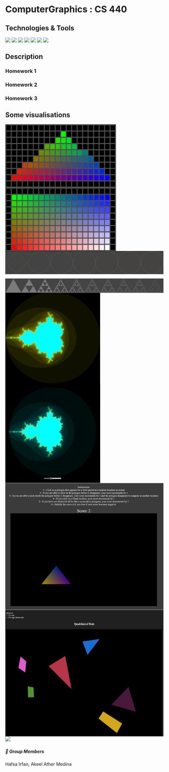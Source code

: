 # ComputerGraphics : CS 440

## Technologies & Tools
![](https://img.shields.io/badge/Editor-VS_Code-informational?style=flat&logo=intellij-idea&logoColor=white&color=2bbc8a)
![](https://img.shields.io/badge/Code-Python-informational?style=flat&logo=python&logoColor=white&color=2bbc8a)
![](https://img.shields.io/badge/Code-JavaScript-informational?style=flat&logo=javascript&logoColor=white&color=2bbc8a)
![](https://img.shields.io/badge/Code-Html-informational?style=flat&logo=HTML&logoColor=white&color=2bbc8a)
![](https://img.shields.io/badge/Code-CSS-informational?style=flat&logo=CSS&logoColor=white&color=2bbc8a)
![](https://img.shields.io/badge/Code-C++-informational?style=flat&logo=C++&logoColor=white&color=2bbc8a)
![](https://img.shields.io/badge/API-WebGL-informational?style=flat&logo=webgl&logoColor=white&color=2bbc8a)


##  Description

  <!-- [martinheinz.dev](https://martinheinz.dev/) -->
 ### Homework 1
 
 ### Homework 2
 
 ### Homework 3



## Some visualisations

<p float="left">

   
  <img height = 200px width = 350px align="center" src="https://github.com/HafsaI/Computer-Graphics/blob/main/images/tri_poly.png" />
  <img height = 200px width = 350px align="center" src="https://github.com/HafsaI/Computer-Graphics/blob/main/images/rect_poly.PNG" />
  <!-- <img height = 300px width = 380px align="center" src="https://github.com/HafsaI/Computer-Graphics/blob/main/images/sierpinski_1.png" /> -->
  <img width = 500px align="center" src="https://github.com/HafsaI/Computer-Graphics/blob/main/images/circles.png" />
  <div>
    </div>
  <img width = 500px align="center" src="https://github.com/HafsaI/Computer-Graphics/blob/main/images/sierpinski_2.png" />
  <img height = 300px width = 300px align="center" src="https://github.com/HafsaI/Computer-Graphics/blob/main/images/mandelbrot_cpu.png" />
  <img height = 300px width = 300px align="center" src="https://github.com/HafsaI/Computer-Graphics/blob/main/images/mandelbrot_gpu.png" />
  <img height = 400px width = 500px align="center" src="https://github.com/HafsaI/Computer-Graphics/blob/main/images/reflex.png" />
  <img height = 400px width = 500px align="center" src="https://github.com/HafsaI/Computer-Graphics/blob/main/images/galore.png" />
  <img src="https://github.com/HafsaI/Computer-Graphics/blob/main/images/tetrahedron.gif" width="200px">


</p>

##### &#128101; Group Members
Hafsa Irfan, Akeel Ather Medina

 <!-- <details>
  <summary>Homeworks</summary>
   
</details> -->
